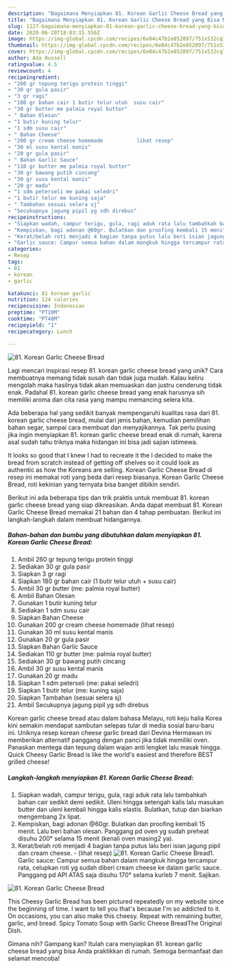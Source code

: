 ```yaml
---
description: "Bagaimana Menyiapkan 81. Korean Garlic Cheese Bread yang Bisa Manjain Lidah"
title: "Bagaimana Menyiapkan 81. Korean Garlic Cheese Bread yang Bisa Manjain Lidah"
slug: 1127-bagaimana-menyiapkan-81-korean-garlic-cheese-bread-yang-bisa-manjain-lidah
date: 2020-06-20T18:03:15.556Z
image: https://img-global.cpcdn.com/recipes/6e84c47b2e852897/751x532cq70/81-korean-garlic-cheese-bread-foto-resep-utama.jpg
thumbnail: https://img-global.cpcdn.com/recipes/6e84c47b2e852897/751x532cq70/81-korean-garlic-cheese-bread-foto-resep-utama.jpg
cover: https://img-global.cpcdn.com/recipes/6e84c47b2e852897/751x532cq70/81-korean-garlic-cheese-bread-foto-resep-utama.jpg
author: Ada Russell
ratingvalue: 4.5
reviewcount: 4
recipeingredient:
- "260 gr tepung terigu protein tinggi"
- "30 gr gula pasir"
- "3 gr ragi"
- "180 gr bahan cair 1 butir telur utuh  susu cair"
- "30 gr butter me palmia royal butter"
- " Bahan Olesan"
- "1 butir kuning telur"
- "1 sdm susu cair"
- " Bahan Cheese"
- "200 gr cream cheese homemade           lihat resep"
- "30 ml susu kental manis"
- "20 gr gula pasir"
- " Bahan Garlic Sauce"
- "110 gr butter me palmia royal butter"
- "30 gr bawang putih cincang"
- "30 gr susu kental manis"
- "20 gr madu"
- "1 sdm peterseli me pakai seledri"
- "1 butir telur me kuning saja"
- " Tambahan sesuai selera sj"
- "Secukupnya jagung pipil yg sdh direbus"
recipeinstructions:
- "Siapkan wadah, campur terigu, gula, ragi aduk rata lalu tambahkah bahan cair sedikit demi sedikit. Uleni hingga setengah kalis lalu masukan butter dan uleni kembali hingga kalis elastis. Bulatkan, tutup dan biarkan mengembang 2x lipat."
- "Kempiskan, bagi adonan @60gr. Bulatkan dan proofing kembali 15 menit. Lalu beri bahan olesan. Panggang pd oven yg sudah preheat disuhu 200° selama 15 menit (kenali oven masing2 ya)."
- "Kerat/belah roti menjadi 4 bagian tanpa putus lalu beri isian jagung pipil dan cream cheese.             (lihat resep)"
- "Garlic sauce: Campur semua bahan dalam mangkuk hingga tercampur rata, celupkan roti yg sudah diberi cream cheese ke dalam garlic sauce. Panggang pd API ATAS saja disuhu 170° selama kurleb 7 menit. Sajikan."
categories:
- Resep
tags:
- 81
- korean
- garlic

katakunci: 81 korean garlic 
nutrition: 124 calories
recipecuisine: Indonesian
preptime: "PT10M"
cooktime: "PT48M"
recipeyield: "1"
recipecategory: Lunch

---
```



![81. Korean Garlic Cheese Bread](https://img-global.cpcdn.com/recipes/6e84c47b2e852897/751x532cq70/81-korean-garlic-cheese-bread-foto-resep-utama.jpg)

Lagi mencari inspirasi resep 81. korean garlic cheese bread yang unik? Cara membuatnya memang tidak susah dan tidak juga mudah. Kalau keliru mengolah maka hasilnya tidak akan memuaskan dan justru cenderung tidak enak. Padahal 81. korean garlic cheese bread yang enak harusnya sih memiliki aroma dan cita rasa yang mampu memancing selera kita.

Ada beberapa hal yang sedikit banyak mempengaruhi kualitas rasa dari 81. korean garlic cheese bread, mulai dari jenis bahan, kemudian pemilihan bahan segar, sampai cara membuat dan menyajikannya. Tak perlu pusing jika ingin menyiapkan 81. korean garlic cheese bread enak di rumah, karena asal sudah tahu triknya maka hidangan ini bisa jadi sajian istimewa.

It looks so good that I knew I had to recreate it the I decided to make the bread from scratch instead of getting off shelves so it could look as authentic as how the Koreans are selling. Korean Garlic Cheese Bread di resep ini memakai roti yang beda dari resep biasanya. Korean Garlic Cheese Bread, roti kekinian yang ternyata bisa banget dibikin sendiri.


Berikut ini ada beberapa tips dan trik praktis untuk membuat 81. korean garlic cheese bread yang siap dikreasikan. Anda dapat membuat 81. Korean Garlic Cheese Bread memakai 21 bahan dan 4 tahap pembuatan. Berikut ini langkah-langkah dalam membuat hidangannya.

<!--inarticleads1-->

##### Bahan-bahan dan bumbu yang dibutuhkan dalam menyiapkan 81. Korean Garlic Cheese Bread:

1. Ambil 260 gr tepung terigu protein tinggi
1. Sediakan 30 gr gula pasir
1. Siapkan 3 gr ragi
1. Siapkan 180 gr bahan cair (1 butir telur utuh + susu cair)
1. Ambil 30 gr butter (me: palmia royal butter)
1. Ambil  Bahan Olesan
1. Gunakan 1 butir kuning telur
1. Sediakan 1 sdm susu cair
1. Siapkan  Bahan Cheese
1. Gunakan 200 gr cream cheese homemade           (lihat resep)
1. Gunakan 30 ml susu kental manis
1. Gunakan 20 gr gula pasir
1. Siapkan  Bahan Garlic Sauce
1. Sediakan 110 gr butter (me: palmia royal butter)
1. Sediakan 30 gr bawang putih cincang
1. Ambil 30 gr susu kental manis
1. Gunakan 20 gr madu
1. Siapkan 1 sdm peterseli (me: pakai seledri)
1. Siapkan 1 butir telur (me: kuning saja)
1. Siapkan  Tambahan (sesuai selera sj)
1. Ambil Secukupnya jagung pipil yg sdh direbus


Korean garlic cheese bread atau dalam bahasa Melayu, roti keju halia Korea kini semakin mendapat sambutan selepas tular di media sosial baru-baru ini. Uniknya resep korean cheese garlic bread dari Devina Hermawan ini memberikan alternatif panggang dengan panci jika tidak memiliki oven. Panaskan mentega dan tepung dalam wajan anti lengket lalu masak hingga. Quick Cheesy Garlic Bread is like the world&#39;s easiest and therefore BEST grilled cheese! 

<!--inarticleads2-->

##### Langkah-langkah menyiapkan 81. Korean Garlic Cheese Bread:

1. Siapkan wadah, campur terigu, gula, ragi aduk rata lalu tambahkah bahan cair sedikit demi sedikit. Uleni hingga setengah kalis lalu masukan butter dan uleni kembali hingga kalis elastis. Bulatkan, tutup dan biarkan mengembang 2x lipat.
1. Kempiskan, bagi adonan @60gr. Bulatkan dan proofing kembali 15 menit. Lalu beri bahan olesan. Panggang pd oven yg sudah preheat disuhu 200° selama 15 menit (kenali oven masing2 ya).
1. Kerat/belah roti menjadi 4 bagian tanpa putus lalu beri isian jagung pipil dan cream cheese. -             (lihat resep)
<img src="//assets-global.cpcdn.com/assets/icons/button_play-2c75c40dde080a61004c1f40b05d8f140eaff45d7e9e6481dc71c63d2e7c4909.png" alt="81. Korean Garlic Cheese Bread">1. Garlic sauce: Campur semua bahan dalam mangkuk hingga tercampur rata, celupkan roti yg sudah diberi cream cheese ke dalam garlic sauce. Panggang pd API ATAS saja disuhu 170° selama kurleb 7 menit. Sajikan.
<img src="//assets-global.cpcdn.com/assets/icons/button_play-2c75c40dde080a61004c1f40b05d8f140eaff45d7e9e6481dc71c63d2e7c4909.png" alt="81. Korean Garlic Cheese Bread">

This Cheesy Garlic Bread has been pictured repeatedly on my website since the beginning of time. I want to tell you that&#39;s because I&#39;m so addicted to it. On occasions, you can also make this cheesy. Repeat with remaining butter, garlic, and bread. Spicy Tomato Soup with Garlic Cheese BreadThe Original Dish. 

Gimana nih? Gampang kan? Itulah cara menyiapkan 81. korean garlic cheese bread yang bisa Anda praktikkan di rumah. Semoga bermanfaat dan selamat mencoba!
